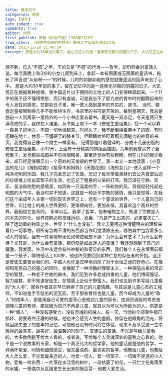 ```yaml
---
title: 童年的书
categories: 随笔
tags: [童年]
auto_indent: true
comments: true
editor: 皎然
first_publish: 原载《科技日报》1988年7月3曰
from_other: 《徜徉在思想的密林里》重庆大学出版社2012年版
date: 2023-11-28 21:40:54
excerpt: 那是大约30年前的事了。留在记忆中的是一连串无尽期的阴霾的日子。大饥荒正在根据某种规律，使中国这片过于拥挤的土地上的人口变得稀疏起来。一个11岁的孩子还不懂得愤怒，而只有虔诚，可是我忘不了那亢进的胃中时时翻腾起来的令人发狂的感觉。在那些日子里，唯一使人感到童年的充实的，是书。
---
```

想不到，已入“不惑”之年，干的又是“不惑”的行当——哲学，却仍然会对童话入迷。每当我晚上和3岁的小女儿爬到床上，拿起一本有图画或无图画的童话书，拖长了声音说“从前呀——”的时候，儿时的如醉如痴的感觉就像遥远的回声来到了心中。
那是大约30年前的事了。留在记忆中的是一连串无尽期的阴霾的日子。大饥荒正在根据某种规律，使中国这片过于拥挤的土地上的人口变得稀疏起来。一个11岁的孩子还不懂得愤怒，而只有虔诚，可是我忘不了那亢进的胃中时时翻腾起来的令人发狂的感觉。在那些日子里，唯一使人感到童年的充实的，是书。
当时，粮食定量被限制得几乎不能维持生存，书店里的书可是开架的。每到星期天，我总是独自一人到离家一里路外的一个小书店里去看书。夏天是一双赤足，冬天是两只生满冻疮的手，我挤在人堆里，从书架上取下一本《安徒生童话集》，找一个可以靠一靠身子的地方，不顾一切地读起来。时间久了，我不断倒换着麻木了的脚，有时还蹲在地上，休息一下僵硬了的膝关节，但眼睛始终盯着那充满魅力的神奇的书页。我觉得自己像一个财主一样富有。
记得那是叶君健译的、分成十几册出版的安徒生童话全集，小32开，上面有十分精美的铜版画插图。几年前我曾买齐了全套集子，发觉那些插图并不见得很精美，甚至还觉得有些粗糙。但在儿时的眼光看来，却已经足够展示出一个奇妙的天堂般的世界了。我一本又一本地读着：《小意达的花儿》《拇指姑娘》《接骨木树妈妈》《天国花园》《海的女儿》···进入这样一个纯净光明的乐园，我几乎完全忘记了饥饿，忘记了每天带着弟妹们去公共食堂后边的垃圾堆上捡白菜帮子的生活，也忘记了粗暴的父亲的打骂。我沉浸在宁静、欢乐、圣洁和欣慰的感情里，如同有一只温柔的手，一阵和悦的风，将我轻轻托起在明朗的大气中。我当时并不知道，这就是一种近乎宗教的感情，我只是觉得，在我们这个由成年人主宰一切的现实世界之上，还有一个童话的世界，一个儿童自己的世界，它比地上的成人世界更好，更值得向往，更加永恒。我喜欢这个高处的世界，我相信它是真的。
多年以后，我学了哲学，信奉唯物主义，知道了宗教是人的本质的异化，世界按照必然规律运动、发展，“凡是产生出来的，必定要灭亡”，除了运动着的物质之外，世界上“什么也没有”。我立志要用这种清楚明白的理智来看待一切事物，将所有含糊不清的东西都当作幻觉清除出去，哪怕其中包含着多么动人的情感。但有一件事情却无论如何使我想不通：为什么会有艺术？为什么会有诗？尤其是，为什么会有童话，那仍然是如此迷人的童话？
我逐渐感到了自己的偏激。我发现，生活中永远会有些神秘的和奇异的东西，我们每个人在永恒面前都是一个孩子，哪怕他活上100岁，他也终究要回到某种仁慈的存在者的怀抱。这正是安徒生要告诉我们的。中国人也许是过早地消除了对于永恒之谜的好奇心，在蔑视和窒息自己的童心的同时，发展起了一种冷酷的理智主义，一种狭隘古板的常识型的智慧，一种老于世故的麻木。我们见到许多老成持重的儿童，他们博闻强记、智力超群，却不知道安徒生，在情感上近似于野蛮人。我们也见到许多写给儿童看的“大人书”，那些作者其实早已麻痹了自己的儿童情趣，与其说是儿童心灵的工程师，不如说是手艺低劣的泥瓦匠。至于那些曾经也是儿童，而今却成为儿童的“敌人”的成年人，那些用自己可笑的虚荣心去规划儿童的家长，由调资调级的考虑去调理儿童的教师，那些因为自己不再是儿童，就自以为可以为所欲为的人，则更是一种“假人”，一种没有感受力、没有灵魂的机械人。有一天，当他的全部零件都已损坏、将要寿终正寝的时候，他也许会感到人生的虚假。停留在他眼角的泪光，将唤回那失去了的童年的记忆，可惜他已没有时间将它体验，也来不及享受这一生中难得的最真实、最美好、最温馨的时刻了。
安徒生的童话，不光是写给儿童看的，大多数倒是写给大人看的，或者说，写给每个人灵魂深处的童稚之心看的。他不是一个说故事的专家，却是一个真正伟大的哲学家。他的童话就是他的哲学，一种满怀挚爱、同情和细微感受，但又最深刻、最真实的哲学。他教给儿童，也教给大人怎么爱，不光爱最亲近的人，也爱一切人，爱一切孩子、一切微不足道的小人物，爱每一样东西：一片落在水洼里的树叶，一朵枯萎了的花，一只伫立在角落里的水罐，一根偶尔从瓦缝里生长出来的豌豆芽···
他教人爱生活。
